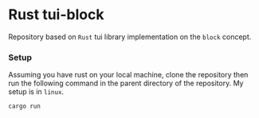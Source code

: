 # Rust tui-block

Repository based on `Rust` tui library implementation on the `block` concept.

### Setup

Assuming you have rust on your local machine, clone the repository then run the following command
in the parent directory of the repository. My setup is in `linux`.

```bash
cargo run
```
